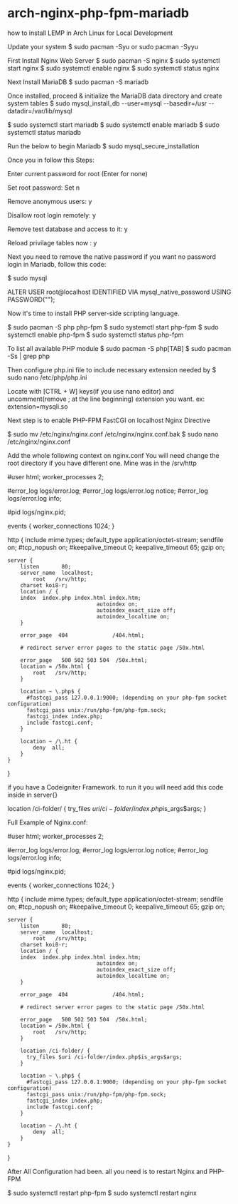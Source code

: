 # arch-nginx-php-fpm-mariadb
how to install LEMP in Arch Linux for Local Development

Update your system
$ sudo pacman -Syu or sudo pacman -Syyu

First Install Nginx Web Server
$ sudo pacman -S nginx
$ sudo systemctl start nginx
$ sudo systemctl enable nginx
$ sudo systemctl status nginx

Next Install MariaDB
$ sudo pacman -S mariadb

Once installed, proceed & initialize the MariaDB data directory and create system tables
$ sudo mysql_install_db --user=mysql --basedir=/usr --datadir=/var/lib/mysql

$ sudo systemctl start mariadb
$ sudo systemctl enable mariadb
$ sudo systemctl status mariadb

Run the below to begin Mariadb
$ sudo mysql_secure_installation

Once you in follow this Steps:

Enter current password for root (Enter for none)

Set root password: Set n

Remove anonymous users: y

Disallow root login remotely: y

Remove test database and access to it: y

Reload privilage tables now : y

Next you need to remove the native password if you want no password login in Mariadb, follow this code:

$ sudo mysql

ALTER USER root@localhost IDENTIFIED VIA mysql_native_password USING PASSWORD("");

Now it's time to install PHP server-side scripting language.

$ sudo pacman -S php php-fpm
$ sudo systemctl start php-fpm
$ sudo systemctl enable php-fpm
$ sudo systemctl status php-fpm

To list all available PHP module
$ sudo pacman -S php[TAB]
$ sudo pacman -Ss | grep php

Then configure php.ini file to include necessary extension needed by
$ sudo nano /etc/php/php.ini

Locate with [CTRL + W] keys(if you use nano editor) and uncomment(remove ; at the line beginning) extension you want.
ex:
extension=mysqli.so

Next step is to enable PHP-FPM FastCGI on localhost Nginx Directive

$ sudo mv /etc/nginx/nginx.conf /etc/nginx/nginx.conf.bak
$ sudo nano /etc/nginx/nginx.conf

Add the whole following context on nginx.conf
You will need change the root directory if you have different one.
Mine was in the /srv/http

#user html;
worker_processes  2;

#error_log  logs/error.log;
#error_log  logs/error.log  notice;
#error_log  logs/error.log  info;

#pid        logs/nginx.pid;

events {
    worker_connections  1024;
}

http {
    include       mime.types;
    default_type  application/octet-stream;
    sendfile        on;
    #tcp_nopush     on;
    #keepalive_timeout  0;
    keepalive_timeout  65;
    gzip  on;

    server {
        listen       80;
        server_name  localhost;
            root   /srv/http;
        charset koi8-r;
        location / {
        index  index.php index.html index.htm;
                                autoindex on;
                                autoindex_exact_size off;
                                autoindex_localtime on;
        }

        error_page  404              /404.html;

        # redirect server error pages to the static page /50x.html

        error_page   500 502 503 504  /50x.html;
        location = /50x.html {
            root   /srv/http;
        }

        location ~ \.php$ {
          #fastcgi_pass 127.0.0.1:9000; (depending on your php-fpm socket configuration)
          fastcgi_pass unix:/run/php-fpm/php-fpm.sock;
          fastcgi_index index.php;
          include fastcgi.conf;
        }

        location ~ /\.ht {
            deny  all;
        }
    }         
}

if you have a Codeigniter Framework. to run it you will need add this code inside in server{}

location /ci-folder/ {
  try_files $uri /ci-folder/index.php$is_args$args;
}

Full Example of Nginx.conf:

#user html;
worker_processes  2;

#error_log  logs/error.log;
#error_log  logs/error.log  notice;
#error_log  logs/error.log  info;

#pid        logs/nginx.pid;

events {
    worker_connections  1024;
}

http {
    include       mime.types;
    default_type  application/octet-stream;
    sendfile        on;
    #tcp_nopush     on;
    #keepalive_timeout  0;
    keepalive_timeout  65;
    gzip  on;

    server {
        listen       80;
        server_name  localhost;
            root   /srv/http;
        charset koi8-r;
        location / {
        index  index.php index.html index.htm;
                                autoindex on;
                                autoindex_exact_size off;
                                autoindex_localtime on;
        }

        error_page  404              /404.html;

        # redirect server error pages to the static page /50x.html

        error_page   500 502 503 504  /50x.html;
        location = /50x.html {
            root   /srv/http;
        }
        
        location /ci-folder/ {
          try_files $uri /ci-folder/index.php$is_args$args;
        }

        location ~ \.php$ {
          #fastcgi_pass 127.0.0.1:9000; (depending on your php-fpm socket configuration)
          fastcgi_pass unix:/run/php-fpm/php-fpm.sock;
          fastcgi_index index.php;
          include fastcgi.conf;
        }

        location ~ /\.ht {
            deny  all;
        }
    }         
}

After All Configuration had been. all you need is to restart Nginx and PHP-FPM

$ sudo systemctl restart php-fpm
$ sudo systemctl restart nginx
